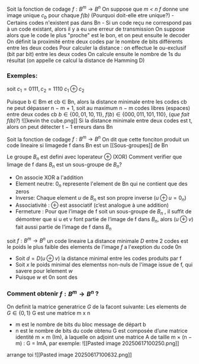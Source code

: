Soit la fonction de codage $f: B^m \rightarrow B^n$
On suppose que *m < n*
*f* donne une image unique $c_b$ pour chaque *f(b)* (Pourquoi doit-elle etre unique?)
	- Certains codes n'existent pas dans Bn
	- Si un code reçu ne correspond pas à un code existant, alors il y a eu une erreur de transmission
On suppose alors que le code le plus "proche" est le bon, et on peut ensuite le decoder
On définit la proximité entre deux codes par le nombre de bits différents entre les deux codes
Pour calculer la distance : on effectue le ou-exclusif (bit
par bit) entre les deux codes
On calcule ensuite le nombre de 1s du résultat (on appelle
ce calcul la distance de Hamming D)

### Exemples: 
soit 
$c_1 = 0111, c_2 = 1110$
$c_1\oplus c_2$

Puisque b ∈ Bm et cb ∈ Bn, alors la distance minimale entre les codes cb ne peut dépasser n − m + 1, soit au maximum n − m codes libres (espaces) entre deux codes cb
$b\in \{00,01,10,11\},$
$f(b) \in \{000,011,101,110\}$, (*que fait f(b)?*)
![[kevin the cube.png]]
Si la distance minimale entre deux codes est t, alors on
peut détecter t − 1 erreurs dans Bn



Soit la fonction de codage $f: B^m \rightarrow B^n$
On dit que cette fonciton produit un code lineaire si limagede f dans Bn est un [[Sous-groupes]] de Bn

Le groupe $B_n$ est defini avec loperateur $\oplus$ (XOR)
Comment verifier que limage de f dans $B_n$ est un sous-groupe de $B_n$?
- On associe XOR a l'addition
- Element neutre: $0_n$ represente l'element de Bn qui ne contient que des zeros
- Inverse: Chaque element *u* de $B_n$ est son propre inverse ($u \oplus u = 0_n$)
- Associativité : $\oplus$ est associatif (c’est analogue à une addition)
- Fermeture : Pour que l’image de f soit un sous-groupe de $B_n$ , il suffit de démontrer que si u et v font partie de l’image de f dans $B_n$, alors ($u \oplus v$) fait aussi partie de l’image de f dans $B_n$


soit $f: B^m \rightarrow B^n$ un code lineaire
La distance minimale *D* entre 2 codes est le poids le plus faible des elements de l'image *f* a l'exeption du code 0n
- Soit $d = D(u \oplus v)$ la distance minimal entre les codes produits par f
- Soit *x* le poids minimal des elementss non-nuls de l'image issue de f, qui savere pour lelement *w*
- Puisque *w* et 0n sont des 

### Comment obtenir $f: B^m \rightarrow B^n$ ?
On definit la matrice generatrice *G* de la facont suivante:
Les elements de $G\in\{0,1\}$
G est une matrice m x n
- m est le nombre de bits du bloc message de départ b
- n  est le nombre de bits du code obtenu
G est composée d’une matrice identité m × m (Im), à laquelle on adjoint une matrice A de taille m × (n − m) : G = ImA, par exemple:
![[Pasted image 20250617100250.png]]


arrange toi 
![[Pasted image 20250617100632.png]]